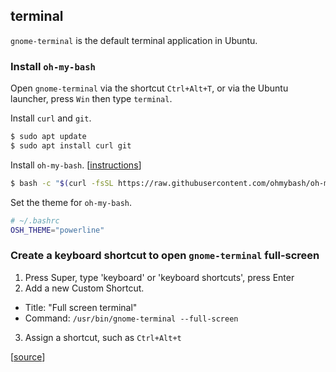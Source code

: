 ## terminal

`gnome-terminal` is the default terminal application in Ubuntu.

### Install `oh-my-bash`

Open `gnome-terminal` via the shortcut `Ctrl+Alt+T`, or via the Ubuntu launcher, press `Win` then type `terminal`.

Install `curl` and `git`.

```bash
$ sudo apt update
$ sudo apt install curl git
```

Install `oh-my-bash`. [[instructions](https://github.com/ohmybash/oh-my-bash#basic-installation)]

```bash
$ bash -c "$(curl -fsSL https://raw.githubusercontent.com/ohmybash/oh-my-bash/master/tools/install.sh)"
```

Set the theme for `oh-my-bash`.

```bash
# ~/.bashrc
OSH_THEME="powerline"
```

### Create a keyboard shortcut to open `gnome-terminal` full-screen

1. Press Super, type 'keyboard' or 'keyboard shortcuts', press Enter
2. Add a new Custom Shortcut.
  - Title: "Full screen terminal"
  - Command: `/usr/bin/gnome-terminal --full-screen`
3. Assign a shortcut, such as `Ctrl+Alt+t`

[[source](https://askubuntu.com/questions/142487/how-to-start-terminal-in-full-screen)]
